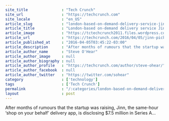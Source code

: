 ```yaml
---
site_title               : "Tech Crunch"
site_url                 : "https://techcrunch.com"
site_locale              : "en_US"
article_slug             : "london-based-on-demand-delivery-service-jinn-picks-up-s7-5m-series-a"
article_title            : "London-based on-demand delivery service Jinn picks up $7.5M Series A"
article_image            : "https://tctechcrunch2011.files.wordpress.com/2015/11/photo_2015-10-23_18-18-12.jpg?w=764&h=400&crop=1"
article_url              : "https://techcrunch.com/2016/04/05/jinn-picks-up-series-a/"
article_published_at     : "2016-04-05T03:45:22-03:00"
article_description      : "After months of rumours that the startup was raising, Jinn, the same-hour ‘shop on your behalf’ delivery app, is disclosing $7.5 million in Series A..."
article_author_name      : "Steve O'Hear"
article_author_image     : null
article_author_biography : null
article_author_profile   : "https://techcrunch.com/author/steve-ohear/"
article_author_facebook  : null
article_author_twitter   : "https://twitter.com/sohear"
category                 : ['technology']
tags                     : ['Tech Crunch']
permalink                : "/:categories/london-based-on-demand-delivery-service-jinn-picks-up-s7-5m-series-a/"
layout                   : post
---
```


After months of rumours that the startup was raising, Jinn, the same-hour ‘shop on your behalf’ delivery app, is disclosing $7.5 million in Series A...
